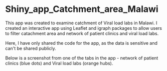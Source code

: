 # Shiny_app_Catchment_area_Malawi

This app was created to examine catchment of Viral load labs in Malawi. I created an interactive app using Leaflet and igraph packages to allow users to filter catachment area and network of patient clinics and viral load labs.

Here, I have only shared the code for the app, as the data is sensitive and can't be shared publicly. 

Below is a screenshot from one of the tabs in the app - network of patient clinics (blue dots) and Viral load labs (orange hubs).


